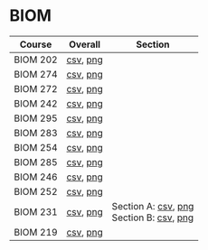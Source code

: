# BIOM

| Course | Overall | Section |
| ------ | ------- | ------- |
| BIOM 202 | [csv](https://github.com/UCSD-Historical-Enrollment-Data//Users/ryanbatubara/Desktop/2024Spring/blob/main/overall/BIOM%20202.csv), [png](https://raw.githubusercontent.com/UCSD-Historical-Enrollment-Data//Users/ryanbatubara/Desktop/2024Spring/main/plot_overall/BIOM%20202.png) |  |
| BIOM 274 | [csv](https://github.com/UCSD-Historical-Enrollment-Data//Users/ryanbatubara/Desktop/2024Spring/blob/main/overall/BIOM%20274.csv), [png](https://raw.githubusercontent.com/UCSD-Historical-Enrollment-Data//Users/ryanbatubara/Desktop/2024Spring/main/plot_overall/BIOM%20274.png) |  |
| BIOM 272 | [csv](https://github.com/UCSD-Historical-Enrollment-Data//Users/ryanbatubara/Desktop/2024Spring/blob/main/overall/BIOM%20272.csv), [png](https://raw.githubusercontent.com/UCSD-Historical-Enrollment-Data//Users/ryanbatubara/Desktop/2024Spring/main/plot_overall/BIOM%20272.png) |  |
| BIOM 242 | [csv](https://github.com/UCSD-Historical-Enrollment-Data//Users/ryanbatubara/Desktop/2024Spring/blob/main/overall/BIOM%20242.csv), [png](https://raw.githubusercontent.com/UCSD-Historical-Enrollment-Data//Users/ryanbatubara/Desktop/2024Spring/main/plot_overall/BIOM%20242.png) |  |
| BIOM 295 | [csv](https://github.com/UCSD-Historical-Enrollment-Data//Users/ryanbatubara/Desktop/2024Spring/blob/main/overall/BIOM%20295.csv), [png](https://raw.githubusercontent.com/UCSD-Historical-Enrollment-Data//Users/ryanbatubara/Desktop/2024Spring/main/plot_overall/BIOM%20295.png) |  |
| BIOM 283 | [csv](https://github.com/UCSD-Historical-Enrollment-Data//Users/ryanbatubara/Desktop/2024Spring/blob/main/overall/BIOM%20283.csv), [png](https://raw.githubusercontent.com/UCSD-Historical-Enrollment-Data//Users/ryanbatubara/Desktop/2024Spring/main/plot_overall/BIOM%20283.png) |  |
| BIOM 254 | [csv](https://github.com/UCSD-Historical-Enrollment-Data//Users/ryanbatubara/Desktop/2024Spring/blob/main/overall/BIOM%20254.csv), [png](https://raw.githubusercontent.com/UCSD-Historical-Enrollment-Data//Users/ryanbatubara/Desktop/2024Spring/main/plot_overall/BIOM%20254.png) |  |
| BIOM 285 | [csv](https://github.com/UCSD-Historical-Enrollment-Data//Users/ryanbatubara/Desktop/2024Spring/blob/main/overall/BIOM%20285.csv), [png](https://raw.githubusercontent.com/UCSD-Historical-Enrollment-Data//Users/ryanbatubara/Desktop/2024Spring/main/plot_overall/BIOM%20285.png) |  |
| BIOM 246 | [csv](https://github.com/UCSD-Historical-Enrollment-Data//Users/ryanbatubara/Desktop/2024Spring/blob/main/overall/BIOM%20246.csv), [png](https://raw.githubusercontent.com/UCSD-Historical-Enrollment-Data//Users/ryanbatubara/Desktop/2024Spring/main/plot_overall/BIOM%20246.png) |  |
| BIOM 252 | [csv](https://github.com/UCSD-Historical-Enrollment-Data//Users/ryanbatubara/Desktop/2024Spring/blob/main/overall/BIOM%20252.csv), [png](https://raw.githubusercontent.com/UCSD-Historical-Enrollment-Data//Users/ryanbatubara/Desktop/2024Spring/main/plot_overall/BIOM%20252.png) |  |
| BIOM 231 | [csv](https://github.com/UCSD-Historical-Enrollment-Data//Users/ryanbatubara/Desktop/2024Spring/blob/main/overall/BIOM%20231.csv), [png](https://raw.githubusercontent.com/UCSD-Historical-Enrollment-Data//Users/ryanbatubara/Desktop/2024Spring/main/plot_overall/BIOM%20231.png) | Section A: [csv](https://github.com/UCSD-Historical-Enrollment-Data//Users/ryanbatubara/Desktop/2024Spring/blob/main/section/BIOM%20231_A.csv), [png](https://raw.githubusercontent.com/UCSD-Historical-Enrollment-Data//Users/ryanbatubara/Desktop/2024Spring/main/plot_section/BIOM%20231_A.png)<br>Section B: [csv](https://github.com/UCSD-Historical-Enrollment-Data//Users/ryanbatubara/Desktop/2024Spring/blob/main/section/BIOM%20231_B.csv), [png](https://raw.githubusercontent.com/UCSD-Historical-Enrollment-Data//Users/ryanbatubara/Desktop/2024Spring/main/plot_section/BIOM%20231_B.png) |
| BIOM 219 | [csv](https://github.com/UCSD-Historical-Enrollment-Data//Users/ryanbatubara/Desktop/2024Spring/blob/main/overall/BIOM%20219.csv), [png](https://raw.githubusercontent.com/UCSD-Historical-Enrollment-Data//Users/ryanbatubara/Desktop/2024Spring/main/plot_overall/BIOM%20219.png) |  |
